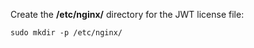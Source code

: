 ---
---

Create the **/etc/nginx/** directory for the JWT license file:

```shell
sudo mkdir -p /etc/nginx/
```